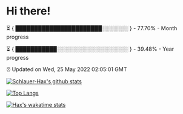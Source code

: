 # Hi there!

⏳ { ███████████████████████░░░░░░░ } - 77.70% - Month progress

⏳ { ███████████░░░░░░░░░░░░░░░░░░░ } - 39.48% - Year progress

⏰ Updated on Wed, 25 May 2022 02:05:01 GMT


[![Schlauer-Hax's github stats](https://github-readme-stats.vercel.app/api?username=Schlauer-Hax&show_icons=true&theme=dark&count_private=true)](https://github.com/Schlauer-Hax)


[![Top Langs](https://github-readme-stats.vercel.app/api/top-langs/?username=Schlauer-Hax&layout=compact&theme=dark)](https://github.com/Schlauer-Hax?tab=repositories)


[![Hax's wakatime stats](https://github-readme-stats.vercel.app/api/wakatime?username=Hax&theme=dark)](https://wakatime.com/@Hax)

